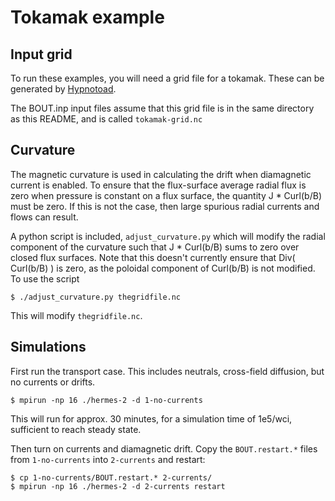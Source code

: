 Tokamak example
===============

Input grid
----------

To run these examples, you will need a grid file for a tokamak. 
These can be generated by [Hypnotoad](https://github.com/boutproject/hypnotoad). 

The BOUT.inp input files assume that this grid file is in the same
directory as this README, and is called `tokamak-grid.nc`

Curvature
---------

The magnetic curvature is used in calculating the drift
when diamagnetic current is enabled. To ensure that the flux-surface
average radial flux is zero when pressure is constant on a flux
surface, the quantity J * Curl(b/B) must be zero. If this is not the case,
then large spurious radial currents and flows can result. 

A python script is included, `adjust_curvature.py` which will modify
the radial component of the curvature such that J * Curl(b/B) sums to
zero over closed flux surfaces. Note that this doesn't currently ensure that
Div( Curl(b/B) ) is zero, as the poloidal component of Curl(b/B) is not
modified. To use the script

    $ ./adjust_curvature.py thegridfile.nc

This will modify `thegridfile.nc`.

Simulations
-----------

First run the transport case. This includes neutrals, cross-field
diffusion, but no currents or drifts.

    $ mpirun -np 16 ./hermes-2 -d 1-no-currents

This will run for approx. 30 minutes, for a simulation time of 1e5/wci,
sufficient to reach steady state.

Then turn on currents and diamagnetic drift. Copy the `BOUT.restart.*` files
from `1-no-currents` into `2-currents` and restart:

    $ cp 1-no-currents/BOUT.restart.* 2-currents/
    $ mpirun -np 16 ./hermes-2 -d 2-currents restart

